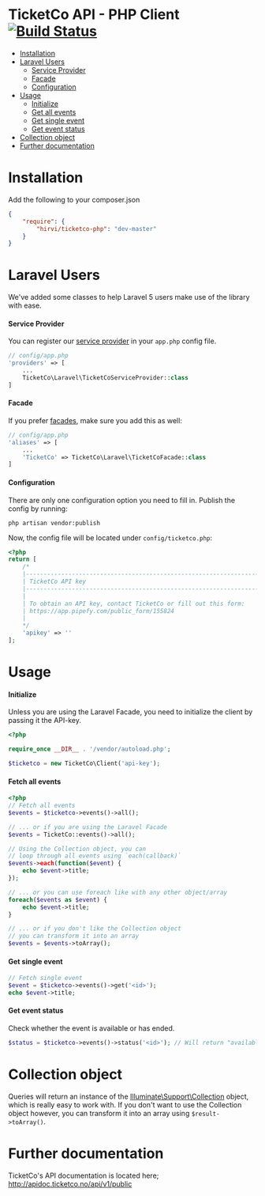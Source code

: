 # TicketCo API - PHP Client [![Build Status](https://travis-ci.org/HirviAS/ticketco-php.svg?branch=master)](https://travis-ci.org/HirviAS/ticketco-php)

* [Installation](#installation)
* [Laravel Users](#laravel-users)
    * [Service Provider](#service-provider)
    * [Facade](#facade)
    * [Configuration](#configuration)
* [Usage](#usage)
    * [Initialize](#initialize)
    * [Get all events](#fetch-all-events)
    * [Get single event](#get-single-event)
    * [Get event status](#get-event-status)
* [Collection object](#collection-object)
* [Further documentation](#further-documentation)

# Installation
Add the following to your composer.json

```json
{
    "require": {
        "hirvi/ticketco-php": "dev-master"
    }
}
```

# Laravel Users
We've added some classes to help Laravel 5 users make use of the library with ease.

#### Service Provider
You can register our [service provider](http://laravel.com/docs/5.4/providers) in your `app.php` config file.

```php
// config/app.php
'providers' => [
    ...
    TicketCo\Laravel\TicketCoServiceProvider::class
]
```

#### Facade
If you prefer [facades](http://laravel.com/docs/5.4/facades), make sure you add this as well:

```php
// config/app.php
'aliases' => [
    ...
    'TicketCo' => TicketCo\Laravel\TicketCoFacade::class
]
```

#### Configuration
There are only one configuration option you need to fill in. Publish the config by running:

    php artisan vendor:publish

Now, the config file will be located under `config/ticketco.php`:

```php
<?php
return [
    /*
    |--------------------------------------------------------------------------
    | TicketCo API key
    |--------------------------------------------------------------------------
    |
    | To obtain an API key, contact TicketCo or fill out this form:
    | https://app.pipefy.com/public_form/155824
    |
    */
    'apikey' => ''
];
```

# Usage

#### Initialize
Unless you are using the Laravel Facade, you need to initialize the client by passing it the API-key.

```php
<?php

require_once __DIR__ . '/vendor/autoload.php';

$ticketco = new TicketCo\Client('api-key');
```

#### Fetch all events
```php
<?php
// Fetch all events
$events = $ticketco->events()->all();

// ... or if you are using the Laravel Facade
$events = TicketCo::events()->all();

// Using the Collection object, you can
// loop through all events using `each(callback)`
$events->each(function($event) {
    echo $event->title;
});

// ... or you can use foreach like with any other object/array
foreach($events as $event) {
    echo $event->title;
}

// ... or if you don't like the Collection object
// you can transform it into an array
$events = $events->toArray();
```

#### Get single event
```php
// Fetch single event
$event = $ticketco->events()->get('<id>');
echo $event->title;
```

#### Get event status
Check whether the event is available or has ended. 

```php
$status = $ticketco->events()->status('<id>'); // Will return "available" or "ended".
```

# Collection object
Queries will return an instance of the [Illuminate\Support\Collection](http://laravel.com/api/master/Illuminate/Support/Collection.html) object, which is really easy to work with. If you don't want to use the Collection object however, you can transform it into an array using `$result->toArray()`.

# Further documentation
TicketCo's API documentation is located here; http://apidoc.ticketco.no/api/v1/public
